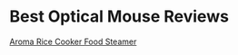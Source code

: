 <h1>Best Optical Mouse Reviews</h1><p><a href="post/aroma-rice-cooker-food-steamer.md">Aroma Rice Cooker Food Steamer</a></p>
